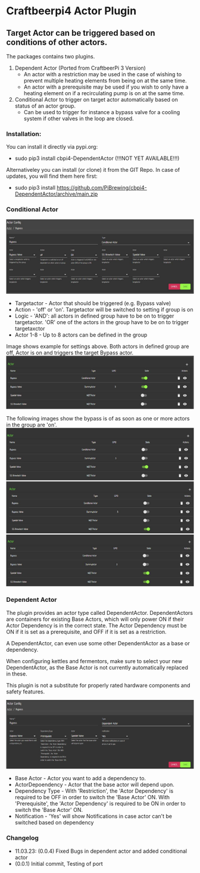# Craftbeerpi4 Actor Plugin

## Target Actor can be triggered based on conditions of other actors.

The packages contains two plugins.

1. Dependent Actor (Ported from CraftbeerPi 3 Version)
    - An actor with a restriction may be used in the case of wishing to prevent multiple heating elements from being on at the same time.
    - An actor with a prerequisite may be used if you wish to only have a heating element on if a recirculating pump is on at the same time.
2. Conditional Actor to trigger on target actor automatically based on status of an actor group.
    - Can be used to trigger for instance a bypass valve for a cooling system if other valves in the loop are closed.

### Installation:

You can install it directly via pypi.org:	
- sudo pip3 install cbpi4-DependentActor (!!!NOT YET AVAILABLE!!!)

Alternativeley you can install (or clone) it from the GIT Repo. In case of updates, you will find them here first:
- sudo pip3 install https://github.com/PiBrewing/cbpi4-DependentActor/archive/main.zip


### Conditional Actor

![Conditional Actor Settings](https://github.com/PiBrewing/cbpi4-Dependentactor/blob/main/conditional_settings.jpg?raw=true)

- Targetactor - Actor that should be triggered (e.g. Bypass valve)
- Action - 'off' or 'on'. Targetactor will be switched to setting if group is on
- Logic - 'AND': all actors in defined group have to be on to trigger targetactor. 'OR' one of the actors in the group have to be on to trigger targetaxctor
- Actor 1-8 - Up to 8 actors can be defined in the group

Image shows example for settings above. Both actors in defined group are off, Actor is on and triggers the target Bypass actor.  
![Bypass on](https://github.com/PiBrewing/cbpi4-Dependentactor/blob/main/bypass_on.jpg?raw=true)

The following images show the bypass is of as soon as one or more actors in the group are 'on'.
![Bypass first](https://github.com/PiBrewing/cbpi4-Dependentactor/blob/main/bypass_off_1.jpg?raw=true)
![Bypass second](https://github.com/PiBrewing/cbpi4-Dependentactor/blob/main/bypass_off_2.jpg?raw=true)
![Bypass both](https://github.com/PiBrewing/cbpi4-Dependentactor/blob/main/bypass_off_both.jpg?raw=true)

### Dependent Actor

The plugin provides an actor type called DependentActor. DependentActors are containers for existing Base Actors, which will only power ON if their Actor Dependency is in the correct state. The Actor Dependency must be ON if it is set as a prerequisite, and OFF if it is set as a restriction.

A DependentActor, can even use some other DependentActor as a base or dependency.

When configuring kettles and fermentors, make sure to select your new DependentActor, as the Base Actor is not currently automatically replaced in these.

This plugin is not a substitute for properly rated hardware components and safety features.

![Dependent Actor Settings](https://github.com/PiBrewing/cbpi4-Dependentactor/blob/main/dependent_settings.jpg?raw=true)

- Base Actor - Actor you want to add a dependency to.
- ActorDepoendency - Actor that the base actor will depend upon.
- Dependency Type - With 'Restriction', the 'Actor Dependency' is required to be OFF in order to switch the 'Base Actor' ON. With 'Prerequisite', the 'Actor Dependency' is required to be ON in order to switch the 'Base Actor' ON.
- Notification - 'Yes' will show Notifications in case actor can't be switched based on dependency



### Changelog

- 11.03.23: (0.0.4) Fixed Bugs in dependent actor and added conditional actor
- (0.0.1) Initial commit, Testing of port
